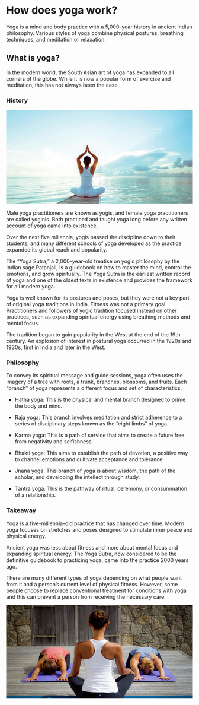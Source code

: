 # How does yoga work?

Yoga is a mind and body practice with a 5,000-year history in ancient Indian philosophy. Various styles of yoga combine physical postures, breathing techniques, and meditation or relaxation.

## What is yoga?

In the modern world, the South Asian art of yoga has expanded to all corners of the globe. While it is now a popular form of exercise and meditation, this has not always been the case.

### History
![Branching](fnfnn.jpg)

Male yoga practitioners are known as yogis, and female yoga practitioners are called yoginis. Both practiced and taught yoga long before any written account of yoga came into existence.

Over the next five millennia, yogis passed the discipline down to their students, and many different schools of yoga developed as the practice expanded its global reach and popularity.

The “Yoga Sutra,” a 2,000-year-old treatise on yogic philosophy by the Indian sage Patanjali, is a guidebook on how to master the mind, control the emotions, and grow spiritually. The Yoga Sutra is the earliest written record of yoga and one of the oldest texts in existence and provides the framework for all modern yoga.

Yoga is well known for its postures and poses, but they were not a key part of original yoga traditions in India. Fitness was not a primary goal. Practitioners and followers of yogic tradition focused instead on other practices, such as expanding spiritual energy using breathing methods and mental focus.

The tradition began to gain popularity in the West at the end of the 19th century. An explosion of interest in postural yoga occurred in the 1920s and 1930s, first in India and later in the West.

### Philosophy

To convey its spiritual message and guide sessions, yoga often uses the imagery of a tree with roots, a trunk, branches, blossoms, and fruits. Each “branch” of yoga represents a different focus and set of characteristics.

- Hatha yoga: This is the physical and mental branch designed to prime the body and mind.
 
- Raja yoga: This branch involves meditation and strict adherence to a series of disciplinary steps known as the “eight limbs” of yoga.

- Karma yoga: This is a path of service that aims to create a future free from negativity and selfishness.

- Bhakti yoga: This aims to establish the path of devotion, a positive way to channel emotions and cultivate acceptance and tolerance.

- Jnana yoga: This branch of yoga is about wisdom, the path of the scholar, and developing the intellect through study.

- Tantra yoga: This is the pathway of ritual, ceremony, or consummation of a relationship.

### Takeaway

Yoga is a five-millennia-old practice that has changed over time. Modern yoga focuses on stretches and poses designed to stimulate inner peace and physical energy.

Ancient yoga was less about fitness and more about mental focus and expanding spiritual energy. The Yoga Sutra, now considered to be the definitive guidebook to practicing yoga, came into the practice 2000 years ago.

There are many different types of yoga depending on what people want from it and a person’s current level of physical fitness. However, some people choose to replace conventional treatment for conditions with yoga and this can prevent a person from receiving the necessary care.

![Branching](gmfgfgdf.jpg)
